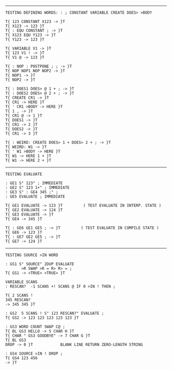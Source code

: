 ------------------------------------------------------------------------
    TESTING DEFINING WORDS: : ; CONSTANT VARIABLE CREATE DOES> >BODY

    T{ 123 CONSTANT X123 -> }T
    T{ X123 -> 123 }T
    T{ : EQU CONSTANT ; -> }T
    T{ X123 EQU Y123 -> }T
    T{ Y123 -> 123 }T

    T{ VARIABLE V1 -> }T
    T{ 123 V1 ! -> }T
    T{ V1 @ -> 123 }T

    T{ : NOP : POSTPONE ; ; -> }T
    T{ NOP NOP1 NOP NOP2 -> }T
    T{ NOP1 -> }T
    T{ NOP2 -> }T

    T{ : DOES1 DOES> @ 1 + ; -> }T
    T{ : DOES2 DOES> @ 2 + ; -> }T
    T{ CREATE CR1 -> }T
    T{ CR1 -> HERE }T
    T{ ' CR1 >BODY -> HERE }T
    T{ 1 , -> }T
    T{ CR1 @ -> 1 }T
    T{ DOES1 -> }T
    T{ CR1 -> 2 }T
    T{ DOES2 -> }T
    T{ CR1 -> 3 }T

    T{ : WEIRD: CREATE DOES> 1 + DOES> 2 + ; -> }T
    T{ WEIRD: W1 -> }T
    T{ ' W1 >BODY -> HERE }T
    T{ W1 -> HERE 1 + }T
    T{ W1 -> HERE 2 + }T

------------------------------------------------------------------------
    TESTING EVALUATE

    : GE1 S" 123" ; IMMEDIATE
    : GE2 S" 123 1+" ; IMMEDIATE
    : GE3 S" : GE4 345 ;" ;
    : GE5 EVALUATE ; IMMEDIATE

    T{ GE1 EVALUATE -> 123 }T         ( TEST EVALUATE IN INTERP. STATE )
    T{ GE2 EVALUATE -> 124 }T
    T{ GE3 EVALUATE -> }T
    T{ GE4 -> 345 }T

    T{ : GE6 GE1 GE5 ; -> }T         ( TEST EVALUATE IN COMPILE STATE )
    T{ GE6 -> 123 }T
    T{ : GE7 GE2 GE5 ; -> }T
    T{ GE7 -> 124 }T

------------------------------------------------------------------------
    TESTING SOURCE >IN WORD

    : GS1 S" SOURCE" 2DUP EVALUATE
           >R SWAP >R = R> R> = ;
    T{ GS1 -> <TRUE> <TRUE> }T

    VARIABLE SCANS
    : RESCAN?  -1 SCANS +! SCANS @ IF 0 >IN ! THEN ;

    T{ 2 SCANS !
    345 RESCAN?
    -> 345 345 }T

    : GS2  5 SCANS ! S" 123 RESCAN?" EVALUATE ;
    T{ GS2 -> 123 123 123 123 123 }T

    : GS3 WORD COUNT SWAP C@ ;
    T{ BL GS3 HELLO -> 5 CHAR H }T
    T{ CHAR " GS3 GOODBYE" -> 7 CHAR G }T
    T{ BL GS3
    DROP -> 0 }T            BLANK LINE RETURN ZERO-LENGTH STRING

    : GS4 SOURCE >IN ! DROP ;
    T{ GS4 123 456
    -> }T
